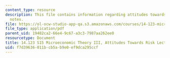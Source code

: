 ```yaml
---
content_type: resource
description: This file contains information regarding attitudes towards risk lecture
  notes.
file: https://ol-ocw-studio-app-qa.s3.amazonaws.com/courses/14-123-microeconomic-theory-iii-spring-2015/f7d39636011bcb5ab9e0ef9dca295ccf_MIT14_123S15_Chap3.pdf
file_type: application/pdf
parent_uid: 19482ca2-66e4-9c67-a3c3-7987aa262ee0
resourcetype: Document
title: 14.123 S15 Microeconomic Theory III, Attitudes Towards Risk Lecture Notes
uid: f7d39636-011b-cb5a-b9e0-ef9dca295ccf
---
```

